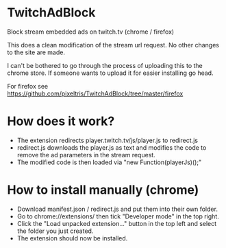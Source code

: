# TwitchAdBlock
Block stream embedded ads on twitch.tv (chrome / firefox)

This does a clean modification of the stream url request. No other changes to the site are made.

I can't be bothered to go through the process of uploading this to the chrome store. If someone wants to upload it for easier installing go head.

For firefox see https://github.com/pixeltris/TwitchAdBlock/tree/master/firefox

# How does it work?

- The extension redirects player.twitch.tv/js/player.js to redirect.js
- redirect.js downloads the player.js as text and modifies the code to remove the ad parameters in the stream request.
- The modified code is then loaded via "new Function(playerJs)();"

# How to install manually (chrome)

- Download manifest.json / redirect.js and put them into their own folder.
- Go to chrome://extensions/ then tick "Developer mode" in the top right.
- Click the "Load unpacked extension..." button in the top left and select the folder you just created.
- The extension should now be installed.
